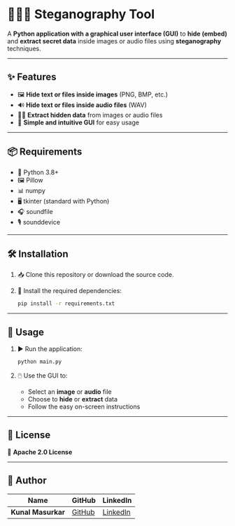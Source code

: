 # 🕵️‍♂️🔐 Steganography Tool

A **Python application with a graphical user interface (GUI)** to **hide (embed)** and **extract secret data** inside images or audio files using **steganography** techniques.

---

## ✨ Features

* 🖼️ **Hide text or files inside images** (PNG, BMP, etc.)
* 🔊 **Hide text or files inside audio files** (WAV)
* 🕵️‍♀️ **Extract hidden data** from images or audio files
* 🧠 **Simple and intuitive GUI** for easy usage

---

## 📦 Requirements

* 🐍 Python 3.8+
* 🖼️ Pillow
* 📊 numpy
* 🖥️ tkinter (standard with Python)
* 🎧 soundfile
* 🎙️ sounddevice

---

## 🛠️ Installation

1. 📥 Clone this repository or download the source code.
2. 🧰 Install the required dependencies:

   ```bash
   pip install -r requirements.txt
   ```

---

## 🚀 Usage

1. ▶️ Run the application:

   ```bash
   python main.py
   ```
2. 🖱️ Use the GUI to:

   * Select an **image** or **audio** file
   * Choose to **hide** or **extract** data
   * Follow the easy on-screen instructions

---

## 📄 License

🧾 **Apache 2.0 License**

---

## 👥 Author

| Name | GitHub | LinkedIn |
|------|--------|----------|
| **Kunal Masurkar** | [GitHub](https://github.com/kunal-masurkar) | [LinkedIn](https://linkedin.com/in/kunal-masurkar-8494a123a) |
